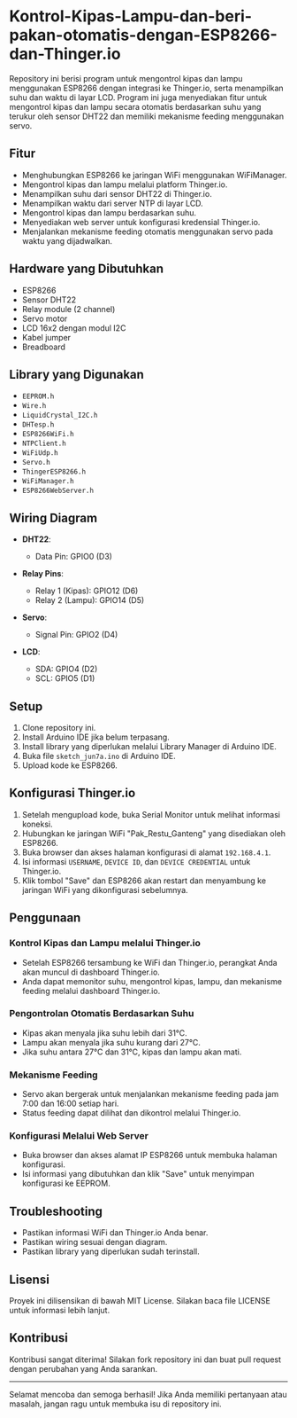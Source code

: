 # Kontrol-Kipas-Lampu-dan-beri-pakan-otomatis-dengan-ESP8266-dan-Thinger.io

Repository ini berisi program untuk mengontrol kipas dan lampu menggunakan ESP8266 dengan integrasi ke Thinger.io, serta menampilkan suhu dan waktu di layar LCD. Program ini juga menyediakan fitur untuk mengontrol kipas dan lampu secara otomatis berdasarkan suhu yang terukur oleh sensor DHT22 dan memiliki mekanisme feeding menggunakan servo.

## Fitur

- Menghubungkan ESP8266 ke jaringan WiFi menggunakan WiFiManager.
- Mengontrol kipas dan lampu melalui platform Thinger.io.
- Menampilkan suhu dari sensor DHT22 di Thinger.io.
- Menampilkan waktu dari server NTP di layar LCD.
- Mengontrol kipas dan lampu berdasarkan suhu.
- Menyediakan web server untuk konfigurasi kredensial Thinger.io.
- Menjalankan mekanisme feeding otomatis menggunakan servo pada waktu yang dijadwalkan.

## Hardware yang Dibutuhkan

- ESP8266
- Sensor DHT22
- Relay module (2 channel)
- Servo motor
- LCD 16x2 dengan modul I2C
- Kabel jumper
- Breadboard

## Library yang Digunakan

- `EEPROM.h`
- `Wire.h`
- `LiquidCrystal_I2C.h`
- `DHTesp.h`
- `ESP8266WiFi.h`
- `NTPClient.h`
- `WiFiUdp.h`
- `Servo.h`
- `ThingerESP8266.h`
- `WiFiManager.h`
- `ESP8266WebServer.h`

## Wiring Diagram

- **DHT22**:
  - Data Pin: GPIO0 (D3)
  
- **Relay Pins**:
  - Relay 1 (Kipas): GPIO12 (D6)
  - Relay 2 (Lampu): GPIO14 (D5)
  
- **Servo**:
  - Signal Pin: GPIO2 (D4)
  
- **LCD**:
  - SDA: GPIO4 (D2)
  - SCL: GPIO5 (D1)

## Setup

1. Clone repository ini.
2. Install Arduino IDE jika belum terpasang.
3. Install library yang diperlukan melalui Library Manager di Arduino IDE.
4. Buka file `sketch_jun7a.ino` di Arduino IDE.
5. Upload kode ke ESP8266.

## Konfigurasi Thinger.io

1. Setelah mengupload kode, buka Serial Monitor untuk melihat informasi koneksi.
2. Hubungkan ke jaringan WiFi "Pak_Restu_Ganteng" yang disediakan oleh ESP8266.
3. Buka browser dan akses halaman konfigurasi di alamat `192.168.4.1`.
4. Isi informasi `USERNAME`, `DEVICE ID`, dan `DEVICE CREDENTIAL` untuk Thinger.io.
5. Klik tombol "Save" dan ESP8266 akan restart dan menyambung ke jaringan WiFi yang dikonfigurasi sebelumnya.

## Penggunaan

### Kontrol Kipas dan Lampu melalui Thinger.io

- Setelah ESP8266 tersambung ke WiFi dan Thinger.io, perangkat Anda akan muncul di dashboard Thinger.io.
- Anda dapat memonitor suhu, mengontrol kipas, lampu, dan mekanisme feeding melalui dashboard Thinger.io.

### Pengontrolan Otomatis Berdasarkan Suhu

- Kipas akan menyala jika suhu lebih dari 31°C.
- Lampu akan menyala jika suhu kurang dari 27°C.
- Jika suhu antara 27°C dan 31°C, kipas dan lampu akan mati.

### Mekanisme Feeding

- Servo akan bergerak untuk menjalankan mekanisme feeding pada jam 7:00 dan 16:00 setiap hari.
- Status feeding dapat dilihat dan dikontrol melalui Thinger.io.

### Konfigurasi Melalui Web Server

- Buka browser dan akses alamat IP ESP8266 untuk membuka halaman konfigurasi.
- Isi informasi yang dibutuhkan dan klik "Save" untuk menyimpan konfigurasi ke EEPROM.

## Troubleshooting

- Pastikan informasi WiFi dan Thinger.io Anda benar.
- Pastikan wiring sesuai dengan diagram.
- Pastikan library yang diperlukan sudah terinstall.

## Lisensi

Proyek ini dilisensikan di bawah MIT License. Silakan baca file LICENSE untuk informasi lebih lanjut.

## Kontribusi

Kontribusi sangat diterima! Silakan fork repository ini dan buat pull request dengan perubahan yang Anda sarankan.

---

Selamat mencoba dan semoga berhasil! Jika Anda memiliki pertanyaan atau masalah, jangan ragu untuk membuka isu di repository ini.
